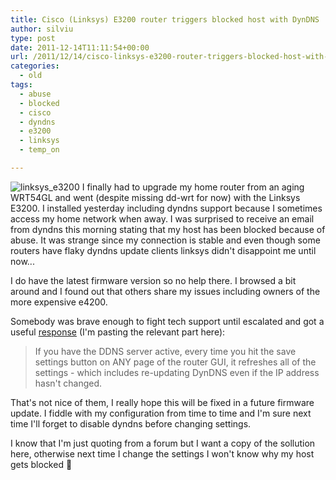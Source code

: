 ```yaml
---
title: Cisco (Linksys) E3200 router triggers blocked host with DynDNS
author: silviu
type: post
date: 2011-12-14T11:11:54+00:00
url: /2011/12/14/cisco-linksys-e3200-router-triggers-blocked-host-with-dyndns/
categories:
  - old
tags:
  - abuse
  - blocked
  - cisco
  - dyndns
  - e3200
  - linksys
  - temp_on

---
```

![linksys_e3200](/blog/images/2011/linksys_e32001.jpg) I finally had to upgrade my home router from an aging WRT54GL and went (despite missing dd-wrt for now) with the Linksys E3200. I installed yesterday including dyndns support because I sometimes access my home network when away. I was surprised to receive an email from dyndns this morning stating that my host has been blocked because of abuse. It was strange since my connection is stable and even though some routers have flaky dyndns update clients linksys didn't disappoint me until now...

I do have the latest firmware version so no help there. I browsed a bit around and I found out that others share my issues including owners of the more expensive e4200.

Somebody was brave enough to fight tech support until escalated and got a useful [response][1] (I'm pasting the relevant part here):

> If you have the DDNS server active, every time you hit the save settings button on ANY page of the router GUI, it refreshes all of the settings - which includes re-updating DynDNS even if the IP address hasn't changed.

That's not nice of them, I really hope this will be fixed in a future firmware update. I fiddle with my configuration from time to time and I'm sure next time I'll forget to disable dyndns before changing settings.

I know that I'm just quoting from a forum but I want a copy of the sollution here, otherwise next time I change the settings I won't know why my host gets blocked 🙂

 [1]: http://homecommunity.cisco.com/t5/Wireless-Routers/E4200-causing-DynDNS-Abuse/m-p/402713#M203884